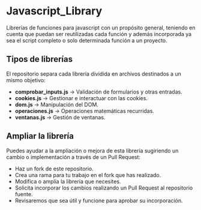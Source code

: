 # Javascript_Library
Librerías de funciones para javascript con un propósito general, teniendo en cuenta que puedan ser reutilizadas cada función y además incorporada ya sea el script completo o solo determinada función a un proyecto.


## Tipos de librerías
El repositorio separa cada librería dividida en archivos destinados a un mismo objetivo:
- **comprobar_inputs.js** → Validación de formularios y otras entradas.
- **cookies.js** → Gestionar e interactuar con las cookies.
- **dom.js** → Manipulación del DOM.
- **operaciones.js** → Operaciones matemáticas recurridas.
- **ventanas.js** → Gestión de ventanas.


## Ampliar la librería
Puedes ayudar a la ampliación o mejora de esta librería sugiriendo un cambio o implementación a través de un Pull Request:
- Haz un fork de este repositorio.
- Crea una rama para tu trabajo en el fork que has realizado.
- Modifica o amplía la librería que necesites.
- Solicita incorporar los cambios realizando un Pull Request al repositorio fuente.
- Revisaremos que sea útil y funcione para aprobar su incorporación.
